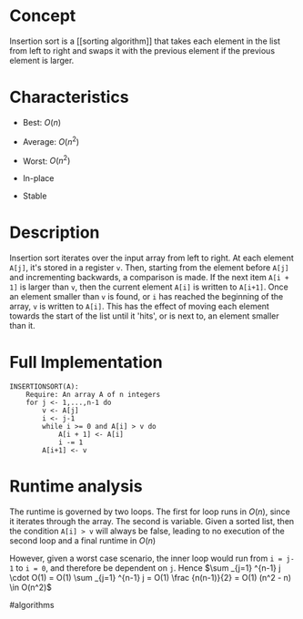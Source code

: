 # Concept
Insertion sort is a [[sorting algorithm]] that takes each element in the list from left to right and swaps it with the previous element if the previous element is larger.

# Characteristics
- Best: $O(n)$
- Average: $O(n^2)$
- Worst: $O(n^2)$

- In-place
- Stable

# Description
Insertion sort iterates over the input array from left to right. At each element `A[j]`, it's stored in a register `v`. Then, starting from the element before `A[j]`  and incrementing backwards, a comparison is made. If the next item `A[i + 1]` is larger than `v`, then the current element `A[i]` is written to `A[i+1]`. Once an element smaller than `v` is found, or `i` has reached the beginning of the array, `v` is written to `A[i]`. This has the effect of moving each element towards the start of the list until it 'hits', or is next to, an element smaller than it.

# Full Implementation
``` Pseudocode
INSERTIONSORT(A):
	Require: An array A of n integers
	for j <- 1,...,n-1 do
		v <- A[j]
		i <- j-1
		while i >= 0 and A[i] > v do
			A[i + 1] <- A[i]
			i -= 1
		A[i+1] <- v
```

# Runtime analysis
The runtime is governed by two loops. The first for loop runs in $O(n)$, since it iterates through the array. The second is variable.
Given a sorted list, then the condition `A[i] > v` will always be false, leading to no execution of the second loop and a final runtime in $O(n)$

However, given a worst case scenario, the inner loop would run from `i = j-1` to `i = 0`, and therefore be dependent on `j`. Hence $\sum _{j=1} ^{n-1} j  \cdot O(1) = O(1) \sum _{j=1} ^{n-1} j = O(1) \frac {n(n-1)}{2} = O(1) (n^2 - n) \in O(n^2)$


#algorithms